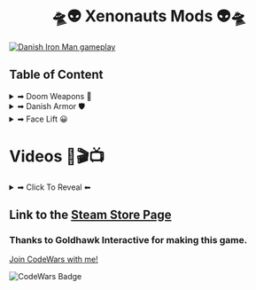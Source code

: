 
<div align="center">

# 🛸👽 Xenonauts Mods 👽🛸

</div>



[![Danish Iron Man gameplay](https://img.youtube.com/vi/T92Tsgno0MA/maxresdefault.jpg)](https://youtu.be/T92Tsgno0MA)

## Table of Content


<details><summary>➡ Doom Weapons 🔫</summary>

### Shotgun
<p align="center">
  <img alt="Shotgun from DooM" src="https://github.com/Danielkaas94/Xenonauts-Mods/blob/master/Doom%20Weapons/Shotgun/shotgun.png?raw=true">
    <img alt="Shotgun from NAHDS DooM" src="https://github.com/Danielkaas94/Xenonauts-Mods/blob/master/Doom%20Weapons/Shotgun/shotgunHD.png?raw=true">
</p>

### Shotgun ammo
<p align="center">
  <img alt="shotgun ammobox & shells" src="https://github.com/Danielkaas94/Xenonauts-Mods/blob/master/Doom%20Weapons/Shotgun/shotgun_ammo_box&shells.png?raw=true">
    <img alt="shotgun ammobox" src="https://github.com/Danielkaas94/Xenonauts-Mods/blob/master/Doom%20Weapons/Shotgun/shotgun_ammo_box.png?raw=true">
      <img alt="shotgun shells" src="https://github.com/Danielkaas94/Xenonauts-Mods/blob/master/Doom%20Weapons/Shotgun/shotgun_ammo_shells.png?raw=true">
</p>

> Use one to replace the default shotgun ammo

### Chaingun
<p align="center">
  <img alt="Chaingun from DooM" src="https://github.com/Danielkaas94/Xenonauts-Mods/blob/master/Doom%20Weapons/Chaingun/machinegun.png?raw=true">
</p>

> Replaces the default machinegun

### Rocket launcher
<p align="center">
  <img alt="Rocket launcher from DooM" src="https://github.com/Danielkaas94/Xenonauts-Mods/blob/master/Doom%20Weapons/Rocket%20launcher/rocketlauncher.png?raw=true">
</p>

> Replaces the default Rocket launcher

### Plasma rifle
<p align="center">
  <img alt="Plasma rifle from DooM" src="https://github.com/Danielkaas94/Xenonauts-Mods/blob/master/Doom%20Weapons/Plasma%20rifle/plasmarifle.png?raw=true">
</p>

> Replaces the default Plasma rifle

### Plasma ammo
<p align="center">
  <img alt="Small plasma cell from DooM" src="https://github.com/Danielkaas94/Xenonauts-Mods/blob/master/Doom%20Weapons/Plasma%20rifle/plasmacell.png?raw=true">
    <img alt="Big plasma cell from DooM" src="https://github.com/Danielkaas94/Xenonauts-Mods/blob/master/Doom%20Weapons/Plasma%20rifle/plasmacellBig.png?raw=true">
      <img alt="Small plasma cell from DooM" src="https://github.com/Danielkaas94/Xenonauts-Mods/blob/master/Doom%20Weapons/Plasma%20rifle/plasmacell.png?raw=true">
</p>

> Use one to replace the default plasma ammo


</details> <!-- Doom Weapon Outer Tag -->


<details><summary>➡ Danish Armor 🛡</summary>

### Basic Armor
<p align="center">
  <img alt="Replaces the basic armor (Female)" src="https://github.com/Danielkaas94/Xenonauts-Mods/blob/master/Xenonauts%20Danish%20Armor/Basic/BasicFemale/armour_new.png?raw=true">
</p>

> Replaces the basic armor (Female)

<p align="center">
  <img alt="Replaces the basic armor (Male)" src="https://github.com/Danielkaas94/Xenonauts-Mods/blob/master/Xenonauts%20Danish%20Armor/Basic/BasicMale/armourNewDanish.png?raw=true">
</p>

> Replaces the basic armor (Male)

### Jackal Armor
<p align="center">
  <img alt="Replaces The Jackal Armor" src="https://github.com/Danielkaas94/Xenonauts-Mods/blob/master/Xenonauts%20Danish%20Armor/Jackal/armour.png?raw=true">
</p>

> Replaces The Jackal Armor 🛡
</details> <!-- Danish Armor Outer Tag -->


<details><summary>➡ Face Lift 😀</summary>

<div align="center">
<a href="https://youtu.be/pRFuhQQnjXM">
  <img alt="Face of Lars Lykke" src="https://github.com/Danielkaas94/Xenonauts-Mods/blob/master/FaceLift/Vanilla/assets/soldierimages/faces/nor20_portrait.png?raw=true">
  <p>Lars Lykke </p>
</a>
</div>

<div align="center">
<a href="https://moderaterne.dk/hra/">
  <img alt="Face of Henrik Rejnholt Andersen" src="https://github.com/Danielkaas94/Xenonauts-Mods/blob/master/FaceLift/Vanilla/assets/soldierimages/faces/nor21_portrait.png?raw=true">
  <p>Henrik Rejnholt Andersen</p>
</a>
</div>


<div align="center">
<a href="https://youtu.be/uGzWz8d3Zhk">
  <img alt="Face of Alex Vanopslagh" src="https://github.com/Danielkaas94/Xenonauts-Mods/blob/master/FaceLift/Vanilla/assets/soldierimages/faces/nor22_portrait.png?raw=true">
  <p>Alex Vanopslagh</p>
</a>
</div>

<div align="center">
<a href="https://youtu.be/RC582_ksQqk?t=555">
  <img alt="Face of Rasmus Bjerg" src="https://github.com/Danielkaas94/Xenonauts-Mods/blob/master/FaceLift/Vanilla/assets/soldierimages/faces/nor23_portrait.png?raw=true">
  <p>Rasmus Bjerg</p>
</a>
</div>

<div align="center">
<a href="https://youtu.be/8Xjr2hnOHiM?t=82">
  <img alt="Face of Clint Eastwood" src="https://github.com/Danielkaas94/Xenonauts-Mods/blob/master/FaceLift/Vanilla/assets/soldierimages/faces/nor24_portrait.png?raw=true">
  <p>Clint Eastwood</p>
</a>
</div>

<div align="center">
<a href="https://youtu.be/ZXsQAXx_ao0">
  <img alt="Face of Shia LaBeouf" src="https://github.com/Danielkaas94/Xenonauts-Mods/blob/master/FaceLift/Vanilla/assets/soldierimages/faces/nor25_portrait.png?raw=true">
  <p>Shia LaBeouf</p>
</a>
</div>

</details> <!-- Face Lift Outer Tag -->






# Videos 🎥🎬📺

<details><summary>➡ Click To Reveal ⬅</summary>

# Xenonauts Trailer

[![Xenonauts Trailer](https://img.youtube.com/vi/iOusl2XwYmM/maxresdefault.jpg)](https://www.youtube.com/watch?v=iOusl2XwYmM)

</details>



## Link to the [Steam Store Page](https://store.steampowered.com/app/223830/Xenonauts/)
### Thanks to Goldhawk Interactive for making this game.

[Join CodeWars with me!](http://codewars.com/r/hGyTsQ/)
<p>
  <img alt="CodeWars Badge" src="https://www.codewars.com/users/Danielkaas94/badges/large">
</p>